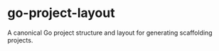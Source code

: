 # go-project-layout
A canonical Go project structure and layout for generating scaffolding projects.   
